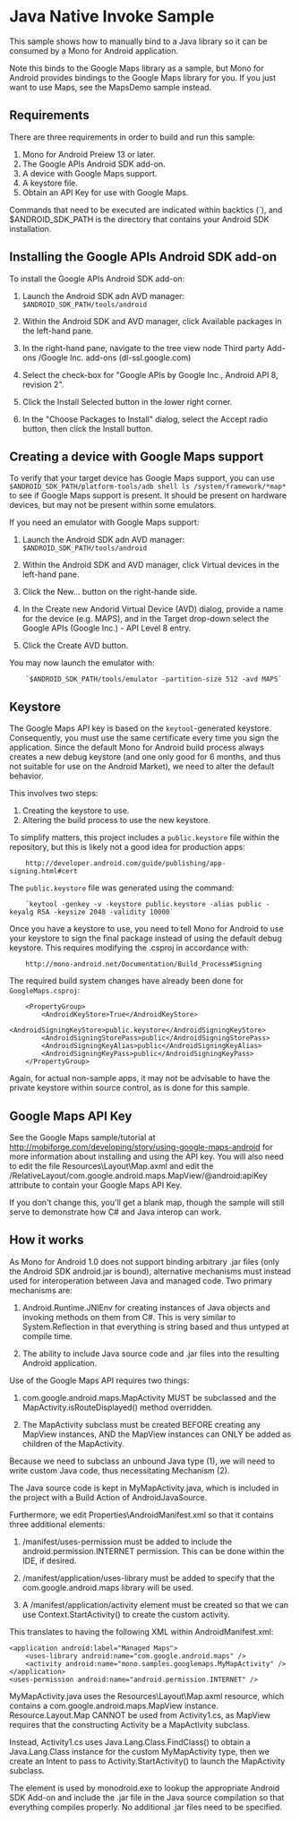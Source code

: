 Java Native Invoke Sample
=========================

This sample shows how to manually bind to a Java library so it can
be consumed by a Mono for Android application.

Note this binds to the Google Maps library as a sample, but Mono for Android
provides bindings to the Google Maps library for you.  If you just want
to use Maps, see the MapsDemo sample instead.

Requirements
------------

There are three requirements in order to build and run this sample:

 1. Mono for Android Preiew 13 or later.
 2. The Google APIs Android SDK add-on.
 3. A device with Google Maps support.
 4. A keystore file.
 5. Obtain an API Key for use with Google Maps.

Commands that need to be executed are indicated within backtics (`),
and $ANDROID_SDK_PATH is the directory that contains your Android SDK
installation.

Installing the Google APIs Android SDK add-on
---------------------------------------------

To install the Google APIs Android SDK add-on:

 1. Launch the Android SDK adn AVD manager:
        `$ANDROID_SDK_PATH/tools/android`

 2. Within the Android SDK and AVD manager, click Available packages
    in the left-hand pane.

 3. In the right-hand pane, navigate to the tree view node Third party
    Add-ons /Google Inc. add-ons (dl-ssl.google.com)

 4. Select the check-box for "Google APIs by Google Inc., Android API
    8, revision 2".

 5. Click the Install Selected button in the lower right corner.

 6. In the "Choose Packages to Install" dialog, select the Accept
    radio button, then click the Install button.

Creating a device with Google Maps support
------------------------------------------

To verify that your target device has Google Maps support, you can use
`$ANDROID_SDK_PATH/platform-tools/adb shell ls /system/framework/*map*`
to see if Google Maps support is present.  It should be present on
hardware devices, but may not be present within some emulators.

If you need an emulator with Google Maps support:

 1. Launch the Android SDK adn AVD manager:
        `$ANDROID_SDK_PATH/tools/android`

 2. Within the Android SDK and AVD manager, click Virtual devices
    in the left-hand pane.

 3. Click the New... button on the right-hande side.

 4. In the Create new Andorid Virtual Device (AVD) dialog, provide a
    name for the device (e.g. MAPS), and in the Target drop-down 
    select the Google APIs (Google Inc.) - API Level 8 entry.

 5. Click the Create AVD button.

You may now launch the emulator with: 

        `$ANDROID_SDK_PATH/tools/emulator -partition-size 512 -avd MAPS`

Keystore
--------

The Google Maps API key is based on the `keytool`-generated keystore.
Consequently, you must use the same certificate every time you sign the
application. Since the default Mono for Android build process always
creates a new debug keystore (and one only good for 6 months, and thus not
suitable for use on the Android Market), we need to alter the default
behavior.

This involves two steps:

 1. Creating the keystore to use.
 2. Altering the build process to use the new keystore.

To simplify matters, this project includes a `public.keystore` file
within the repository, but this is likely not a good idea for
production apps:

        http://developer.android.com/guide/publishing/app-signing.html#cert

The `public.keystore` file was generated using the command:

        `keytool -genkey -v -keystore public.keystore -alias public -keyalg RSA -keysize 2048 -validity 10000`

Once you have a keystore to use, you need to tell Mono for Android to
use your keystore to sign the final package instead of using the
default debug keystore. This requires modifying the .csproj in
accordance with:

        http://mono-android.net/Documentation/Build_Process#Signing

The required build system changes have already been done for `GoogleMaps.csproj`:

        <PropertyGroup>
            <AndroidKeyStore>True</AndroidKeyStore>
            <AndroidSigningKeyStore>public.keystore</AndroidSigningKeyStore>
            <AndroidSigningStorePass>public</AndroidSigningStorePass>
            <AndroidSigningKeyAlias>public</AndroidSigningKeyAlias>
            <AndroidSigningKeyPass>public</AndroidSigningKeyPass>
        </PropertyGroup>

Again, for actual non-sample apps, it may not be advisable to have the
private keystore within source control, as is done for this sample.

Google Maps API Key
-------------------

See the Google Maps sample/tutorial at
http://mobiforge.com/developing/story/using-google-maps-android
for more information about installing and using the API key.  You will
also need to edit the file Resources\Layout\Map.axml and edit the
/RelativeLayout/com.google.android.maps.MapView/@android:apiKey
attribute to contain your Google Maps API Key.

If you don't change this, you'll get a blank map, though the sample
will still serve to demonstrate how C# and Java interop can work.

How it works
------------

As Mono for Android 1.0 does not support binding arbitrary .jar
files (only the Android SDK android.jar is bound), alternative
mechanisms must instead used for interoperation between Java and
managed code.  Two primary mechanisms are:

 1. Android.Runtime.JNIEnv for creating instances of Java objects and
    invoking methods on them from C#.  This is very similar to
    System.Reflection in that everything is string based and thus
    untyped at compile time.

 2. The ability to include Java source code and .jar files into the
    resulting Android application.

Use of the Google Maps API requires two things:

 1. com.google.android.maps.MapActivity MUST be subclassed and the
    MapActivity.isRouteDisplayed() method overridden.

 2. The MapActivity subclass must be created BEFORE creating any
    MapView instances, AND the MapView instances can ONLY be added as
    children of the MapActivity.

Because we need to subclass an unbound Java type (1), we will need to
write custom Java code, thus necessitating Mechanism (2).

The Java source code is kept in MyMapActivity.java, which is included
in the project with a Build Action of AndroidJavaSource.

Furthermore, we edit Properties\AndroidManifest.xml so that it
contains three additional elements:

 1. /manifest/uses-permission must be added to include the
    android.permission.INTERNET permission.  This can be done within 
    the IDE, if desired.

 2. /manifest/application/uses-library must be added to specify that
    the com.google.android.maps library will be used.

 3. A /manifest/application/activity element must be created so that
    we can use Context.StartActivity() to create the custom activity.

This translates to having the following XML within
AndroidManifest.xml:

	<application android:label="Managed Maps">
		<uses-library android:name="com.google.android.maps" />
		<activity android:name="mono.samples.googlemaps.MyMapActivity" />
	</application>
	<uses-permission android:name="android.permission.INTERNET" />

MyMapActivity.java uses the Resources\Layout\Map.axml resource, which
contains a com.google.android.maps.MapView instance.
Resource.Layout.Map CANNOT be used from Activity1.cs, as MapView
requires that the constructing Activity be a MapActivity subclass.

Instead, Activity1.cs uses Java.Lang.Class.FindClass() to obtain a
Java.Lang.Class instance for the custom MyMapActivity type, then we
create an Intent to pass to Activity.StartActivity() to launch the
MapActivity subclass.

The <uses-library/> element is used by monodroid.exe to lookup the
appropriate Android SDK Add-on and include the .jar file in the Java
source compilation so that everything compiles properly.  No
additional .jar files need to be specified.
